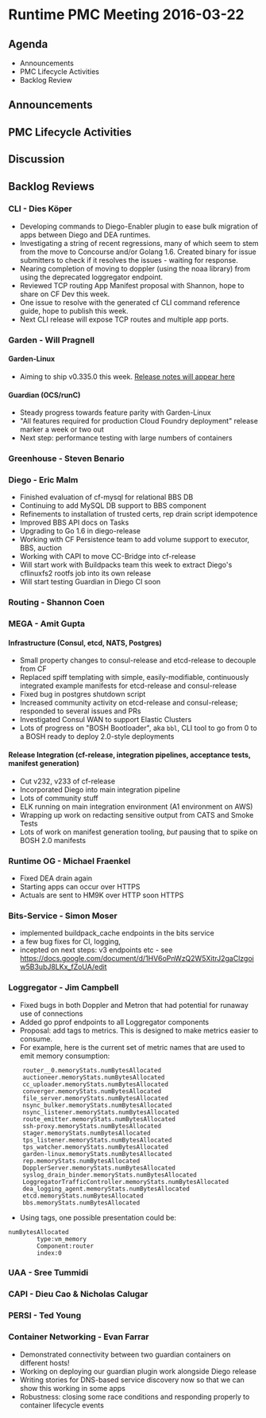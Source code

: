 # Runtime PMC Meeting 2016-03-22

## Agenda
* Announcements
* PMC Lifecycle Activities
* Backlog Review

## Announcements


## PMC Lifecycle Activities


## Discussion


## Backlog Reviews

### CLI - Dies Köper
- Developing commands to Diego-Enabler plugin to ease bulk migration of apps between Diego and DEA runtimes.
- Investigating a string of recent regressions, many of which seem to stem from the move to Concourse and/or Golang 1.6. Created binary for issue submitters to check if it resolves the issues - waiting for response.
- Nearing completion of moving to doppler (using the noaa library) from using the deprecated loggregator endpoint.
- Reviewed TCP routing App Manifest proposal with Shannon, hope to share on CF Dev this week.
- One issue to resolve with the generated cf CLI command reference guide, hope to publish this week.
- Next CLI release will expose TCP routes and multiple app ports.

### Garden - Will Pragnell

#### Garden-Linux

- Aiming to ship v0.335.0 this week. [Release notes will appear here](https://github.com/cloudfoundry-incubator/garden-linux-release/releases/tag/v0.335.0)

#### Guardian (OCS/runC)

- Steady progress towards feature parity with Garden-Linux
- "All features required for production Cloud Foundry deployment" release marker a week or two out
- Next step: performance testing with large numbers of containers

### Greenhouse - Steven Benario


### Diego - Eric Malm

- Finished evaluation of cf-mysql for relational BBS DB
- Continuing to add MySQL DB support to BBS component
- Refinements to installation of trusted certs, rep drain script idempotence
- Improved BBS API docs on Tasks
- Upgrading to Go 1.6 in diego-release
- Working with CF Persistence team to add volume support to executor, BBS, auction
- Working with CAPI to move CC-Bridge into cf-release
- Will start work with Buildpacks team this week to extract Diego's cflinuxfs2 rootfs job into its own release
- Will start testing Guardian in Diego CI soon


### Routing - Shannon Coen


### MEGA - Amit Gupta

#### Infrastructure (Consul, etcd, NATS, Postgres)
* Small property changes to consul-release and etcd-release to decouple from CF
* Replaced spiff templating with simple, easily-modifiable, continuously integrated example manifests for etcd-release and consul-release
* Fixed bug in postgres shutdown script
* Increased community activity on etcd-release and consul-release; responded to several issues and PRs
* Investigated Consul WAN to support Elastic Clusters
* Lots of progress on "BOSH Bootloader", aka `bbl`, CLI tool to go from 0 to a BOSH ready to deploy 2.0-style deployments

#### Release Integration (cf-release, integration pipelines, acceptance tests, manifest generation)
* Cut v232, v233 of cf-release
* Incorporated Diego into main integration pipeline
* Lots of community stuff
* ELK running on main integration environment (A1 environment on AWS)
* Wrapping up work on redacting sensitive output from CATS and Smoke Tests
* Lots of work on manifest generation tooling, *but* pausing that to spike on BOSH 2.0 manifests

### Runtime OG - Michael Fraenkel
- Fixed DEA drain again
- Starting apps can occur over HTTPS
- Actuals are sent to HM9K over HTTP soon HTTPS

### Bits-Service - Simon Moser
- implemented buildpack_cache endpoints in the bits service
- a few bug fixes for CI, logging, 
- incepted on next steps: v3 endpoints etc - see https://docs.google.com/document/d/1HV6oPnWzQ2W5XitrJ2gaClzgoiw5B3ubJ8LKx_fZoUA/edit

### Loggregator - Jim Campbell

- Fixed bugs in both Doppler and Metron that had potential for runaway use of connections
- Added go pprof endpoints to all Loggregator components
- Proposal: add tags to metrics. This is designed to make metrics easier to consume.
 - For example, here is the current set of metric names that are used to emit memory consumption:
```
    router__0.memoryStats.numBytesAllocated
    auctioneer.memoryStats.numBytesAllocated
    cc_uploader.memoryStats.numBytesAllocated
    converger.memoryStats.numBytesAllocated
    file_server.memoryStats.numBytesAllocated
    nsync_bulker.memoryStats.numBytesAllocated
    nsync_listener.memoryStats.numBytesAllocated
    route_emitter.memoryStats.numBytesAllocated
    ssh-proxy.memoryStats.numBytesAllocated
    stager.memoryStats.numBytesAllocated
    tps_listener.memoryStats.numBytesAllocated
    tps_watcher.memoryStats.numBytesAllocated
    garden-linux.memoryStats.numBytesAllocated
    rep.memoryStats.numBytesAllocated
    DopplerServer.memoryStats.numBytesAllocated
    syslog_drain_binder.memoryStats.numBytesAllocated
    LoggregatorTrafficController.memoryStats.numBytesAllocated
    dea_logging_agent.memoryStats.numBytesAllocated
    etcd.memoryStats.numBytesAllocated
    bbs.memoryStats.numBytesAllocated
```
 - Using tags, one possible presentation could be:

```	
numBytesAllocated
		type:vm_memory
		Component:router
		index:0
```
		
### UAA - Sree Tummidi


### CAPI - Dieu Cao & Nicholas Calugar


### PERSI - Ted Young


### Container Networking - Evan Farrar

- Demonstrated connectivity between two guardian containers on different hosts!
- Working on deploying our guardian plugin work alongside Diego release
- Writing stories for DNS-based service discovery now so that we can show this working in some apps
- Robustness: closing some race conditions and responding properly to container lifecycle events
